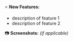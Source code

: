 ⭐ **New Features:**
- description of feature 1
- description of feature 2


📷 **Screenshots:** _(if applicable)_
